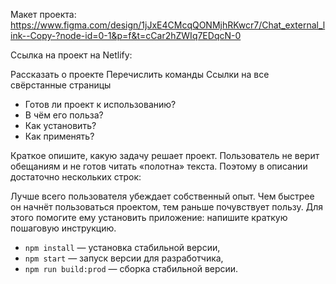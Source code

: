 Макет проекта: https://www.figma.com/design/1jJxE4CMcqQONMjhRKwcr7/Chat_external_link--Copy-?node-id=0-1&p=f&t=cCar2hZWIq7EDqcN-0

Ссылка на проект на Netlify:

Рассказать о проекте
Перечислить команды
Ссылки на все свёрстанные страницы

- Готов ли проект к использованию?
- В чём его польза?
- Как установить?
- Как применять?

Краткое опишите, какую задачу решает проект. Пользователь не верит обещаниям и не готов читать «полотна» текста. Поэтому в описании достаточно нескольких строк:

Лучше всего пользователя убеждает собственный опыт. Чем быстрее он начнёт пользоваться проектом, тем раньше почувствует пользу. Для этого помогите ему установить приложение: напишите краткую пошаговую инструкцию.

- `npm install` — установка стабильной версии,
- `npm start` — запуск версии для разработчика,
- `npm run build:prod` — сборка стабильной версии.
